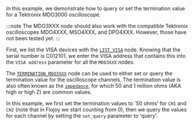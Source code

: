 <!--Add SEO here-->

In this example, we demonstrate how to query or set the termination value for a Tektronix MDO3000 oscilloscope. 

:::note
The MDO3XXX node should also work with the compatible Tektronix oscilloscopes MDO4XXX, MSO4XXX, and DPO4XXX. However, those have not been tested yet.
:::

First, we list the VISA devices with the [`LIST_VISA`](https://github.com/flojoy-ai/nodes/blob/develop/IO/INSTRUMENTS/QCODES/LIST_VISA/LIST_VISA.py) node. Knowing that the serial number is C012101, we enter the VISA address that contains this into the `VISA address` parameter for all the `MDO3XXX` nodes.

The [`TERMINATION_MDO3XXX`](https://github.com/flojoy-ai/nodes/blob/develop/IO/INSTRUMENTS/OSCILLOSCOPES/TEKTRONIX/MDO3XXX/BASIC/TERMINATION_MDO3XXX/TERMINATION_MDO3XXX.py) node can be used to either set or query the termination value for the oscilloscope channels. The termination value is also often known as the [`impedance`](https://en.wikipedia.org/wiki/Electrical_impedance), for which 50 and 1 million ohms (AKA high or high Z) are common values. 

In this example, we first set the termination values to '50 ohms' for `CH1` and `CH2` (note that in Flojoy we start counting from 0), then we query the values for each channel by setting the `set_query` parameter to 'query'.
